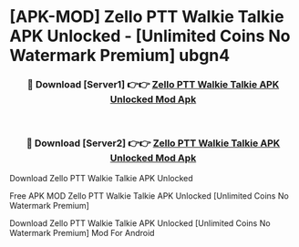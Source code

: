 # [APK-MOD] Zello PTT Walkie Talkie APK Unlocked - [Unlimited Coins No Watermark Premium] ubgn4



<div align="center">
<h3>🔴 Download [Server1] 👉👉 <a href="https://momento.my/?title=Zello_PTT_Walkie_Talkie_APK_Unlocked">Zello PTT Walkie Talkie APK Unlocked Mod Apk</a></h3><br>

<h3>🔴 Download [Server2] 👉👉 <a href="https://momento.my/?title=Zello_PTT_Walkie_Talkie_APK_Unlocked">Zello PTT Walkie Talkie APK Unlocked Mod Apk</a></h3>
</div>



Download Zello PTT Walkie Talkie APK Unlocked 

Free APK MOD Zello PTT Walkie Talkie APK Unlocked [Unlimited Coins No Watermark Premium]

Download Zello PTT Walkie Talkie APK Unlocked [Unlimited Coins No Watermark Premium] Mod For Android
